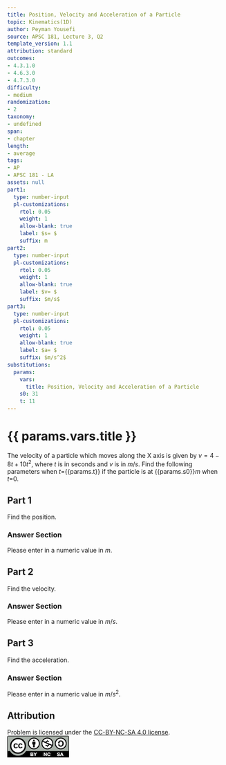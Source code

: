 ```yaml
---
title: Position, Velocity and Acceleration of a Particle
topic: Kinematics(1D)
author: Peyman Yousefi
source: APSC 181, Lecture 3, Q2
template_version: 1.1
attribution: standard
outcomes:
- 4.3.1.0
- 4.6.3.0
- 4.7.3.0
difficulty:
- medium
randomization:
- 2
taxonomy:
- undefined
span:
- chapter
length:
- average
tags:
- AP
- APSC 181 - LA
assets: null
part1:
  type: number-input
  pl-customizations:
    rtol: 0.05
    weight: 1
    allow-blank: true
    label: $s= $
    suffix: m
part2:
  type: number-input
  pl-customizations:
    rtol: 0.05
    weight: 1
    allow-blank: true
    label: $v= $
    suffix: $m/s$
part3:
  type: number-input
  pl-customizations:
    rtol: 0.05
    weight: 1
    allow-blank: true
    label: $a= $
    suffix: $m/s^2$
substitutions:
  params:
    vars:
      title: Position, Velocity and Acceleration of a Particle
    s0: 31
    t: 11
---
```

# {{ params.vars.title }}
The velocity of a particle which moves along the X axis is given by $v = 4 - 8t + 10t^2$, where $t$ is in seconds
and $v$ is in $m/s$.
Find the following parameters when $t$={{params.t}} if the particle is at {{params.s0}}$m$ when $t$=0.

## Part 1

Find the position.

### Answer Section

Please enter in a numeric value in $m$.

## Part 2

Find the velocity.

### Answer Section

Please enter in a numeric value in $m/s$.

## Part 3

Find the acceleration.

### Answer Section

Please enter in a numeric value in $m/s^2$.

## Attribution

Problem is licensed under the [CC-BY-NC-SA 4.0 license](https://creativecommons.org/licenses/by-nc-sa/4.0/).<br> ![The Creative Commons 4.0 license requiring attribution-BY, non-commercial-NC, and share-alike-SA license.](https://raw.githubusercontent.com/firasm/bits/master/by-nc-sa.png)